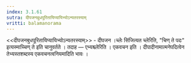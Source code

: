 ```yaml
---
index: 3.1.61
sutra: दीपजनबुधपूरितायिप्यायिभ्योऽन्यतरस्याम्
vritti: balamanorama
---
```


<<दीपजनबुधपूरितायिप्यायिभ्योऽन्यतरस्याम्>> - दीपजन ।च्लेः सि॑जित्यत च्लेरिति, "चिण् ते पदः" इत्यस्माच्चिण् ते इति चानुवर्तते । तदाह — एभ्यश्च्लेरिति । एकवचन इति । दीपादीनामात्मनेपदित्वेन तेभ्यस्तशब्दस्य एकवचनत्वनियमादिति भावः । 